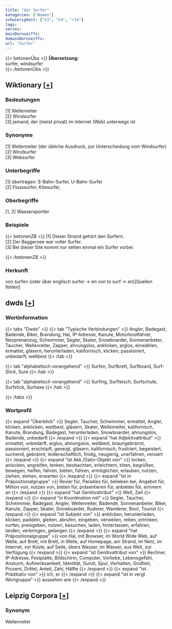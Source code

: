 ```yaml
---
title: "der Surfer"
kategorien: ["Nomen"]
schwierigkeit: ["k3", "h4", "r14"]
tags:
series:
mainDornseiffs:
domainDornseiffs:
url: "Surfer"
---
```


{{< betonenÜbs >}}
**Übersetzung:**  
surfer, windsurfer  
{{< /betonenÜbs >}}

## Wiktionary [[+](https://de.wiktionary.org/wiki/Surfer)]

### Bedeutungen
[1] Wellenreiter  
[2] Windsurfer  
[3] jemand, der (meist privat) im Internet (Web) unterwegs ist  

### Synonyme
[1] Wellenreiter (der übliche Ausdruck, zur Unterscheidung vom Windsurfer)  
[2] Windsurfer  
[3] Websurfer  

### Unterbegriffe
[1] übertragen: S-Bahn-Surfer, U-Bahn-Surfer  
[2] Flusssurfer, Kitesurfer,  

### Oberbegriffe
[1, 2] Wassersportler  

### Beispiele
{{< betonenZB >}}
[1] Dieser Strand gehört den Surfern.  
[2] Der Baggersee war voller Surfer.  
[3] Bei dieser Site kommt nur selten einmal ein Surfer vorbei.  

{{< /betonenZB >}}
### Herkunft
von surfen (oder über englisch surfer → en von to surf → en)[Quellen fehlen]  



## dwds [[+](https://www.dwds.de/wb/Surfer)]

### Wortinformation
{{< tabs "Dwds" >}}
{{< tab "Typische Verbindungen" >}}
Angler, Badegast, Badende, Biker, Brandung, Hai, IP-Adresse, Kanute, Motorbootfahrer, Neoprenanzug, Schwimmer, Segler, Skater, Snowboarder, Sonnenanbeter, Taucher, Wellenreiter, Zapper, ahnungslos, anklicken, arglos, einwählen, ermattet, gläsern, herunterladen, kalifornisch, klicken, passioniert, unbedarft, weltbest
{{< /tab >}}

{{< tab "alphabetisch vorangehend" >}}
Surfen, Surfbrett, Surfboard, Surf-Stick, Sure
{{< /tab >}}

{{< tab "alphabetisch vorangehend" >}}
Surfing, Surfleisch, Surfschule, Surfstick, Surhaxe
{{< /tab >}}

{{< /tabs >}}

### Wortprofil
{{< expand "Überblick" >}} Segler, Taucher, Schwimmer, ermattet, Angler, klicken, anklicken, weltbest, gläsern, Skater, Wellenreiter, kalifornisch, Kanute, Brandung, Badegast, herunterladen, Snowboarder, ahnungslos, Badende, unbedarft {{< /expand >}}
{{< expand "hat Adjektivattribut" >}} ermattet, unbedarft, arglos, ahnungslos, weltbest, braungebrannt, passioniert, erschöpft, geneigt, gläsern, kalifornisch, frustriert, begeistert, suchend, gebrannt, leidenschaftlich, findig, neugierig, unerfahren, versiert {{< /expand >}}
{{< expand "ist Akk./Dativ-Objekt von" >}} locken, anlocken, angreifen, lenken, beobachten, erleichtern, töten, begrüßen, bewegen, helfen, fahren, bieten, führen, ermöglichen, erlauben, nutzen, ziehen, stehen, erwarten {{< /expand >}}
{{< expand "ist in Präpositionalgruppe" >}} Revier für, Paradies für, belieben bei, Angebot für, Million von, nutzen von, bieten für, präsentieren für, anbieten für, erinnern an {{< /expand >}}
{{< expand "hat Genitivattribut" >}} Welt, Zeit {{< /expand >}}
{{< expand "in Koordination mit" >}} Segler, Taucher, Schwimmer, Badegast, Angler, Wellenreiter, Badende, Sonnenanbeter, Biker, Kanute, Zapper, Skater, Snowboarder, Ruderer, Wanderer, Boot, Tourist {{< /expand >}}
{{< expand "ist Subjekt von" >}} anklicken, herunterladen, klicken, paddeln, gleiten, abrufen, eingeben, verweilen, reiten, ertrinken, surfen, preisgeben, nutzen, besuchen, laden, hinterlassen, erfahren, landen, verbringen, gelangen {{< /expand >}}
{{< expand "hat Präpositionalgruppe" >}} von Hai, mit Browser, im World Wide Web, auf Welle, auf Brett, mit Brett, in Welle, auf Homepage, am Strand, im Netz, im Internet, vor Küste, auf Seite, übers Wasser, im Wasser, aus Welt, zur Verfügung {{< /expand >}}
{{< expand "ist Genitivattribut von" >}} Rechner, IP-Adresse, Festplatte, Bildschirm, Computer, Vorliebe, Lebensgefühl, Ansturm, Aufmerksamkeit, Identität, Gunst, Spur, Verhalten, Großteil, Prozent, Drittel, Anteil, Zahl, Hälfte {{< /expand >}}
{{< expand "ist Prädikativ von" >}} ich, er {{< /expand >}}
{{< expand "ist in vergl. Wortgruppe" >}} aussehen wie {{< /expand >}}

## Leipzig Corpora [[+](https://corpora.uni-leipzig.de/en/res?word=Surfer&corpusId=deu_newscrawl-public_2018)]


### Synonym
Wellenreiter

